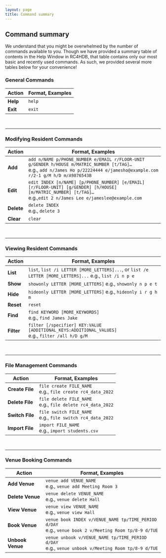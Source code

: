 ```yaml
---
layout: page
title: Command summary
---
```


## Command summary

We understand that you might be overwhelmed by the number of commands available to you. Though we have provided a 
summary table of contents in the Help Window in RC4HDB, that table contains only our most basic and recently used 
commands. As such, we provided several more tables below for your convenience!

### General Commands

Action | Format, Examples
--------|------------------
**Help** | `help`
**Exit** | `exit`

<br>

---

### Modifying Resident Commands

Action | Format, Examples
--------|------------------
**Add**    | `add n/NAME p/PHONE_NUMBER e/EMAIL r/FLOOR-UNIT g/GENDER h/HOUSE m/MATRIC_NUMBER [t/TAG]…​` <br> e.g., `add n/James Ho p/22224444 e/jamesho@example.com r/2-1 g/M h/D m/A9876543B`
**Edit**   | `edit INDEX [n/NAME] [p/PHONE_NUMBER] [e/EMAIL] [r/FLOOR-UNIT] [g/GENDER] [h/HOUSE] [m/MATRIC_NUMBER] [t/TAG]…​`<br> e.g.,`edit 2 n/James Lee e/jameslee@example.com`
**Delete** | `delete INDEX`<br> e.g., `delete 3`
**Clear**  | `clear`

<br>

---

### Viewing Resident Commands

Action | Format, Examples
--------|------------------
**List**   | `list`, `list /i LETTER [MORE_LETTERS]...`, or `list /e LETTER [MORE_LETTERS]...` e.g., `list /i n p e`
**Show**   | `showonly LETTER [MORE_LETTERS]` e.g., `showonly n p e t`
**Hide**   | `hideonly LETTER [MORE_LETTERS]` e.g., `hideonly i r g h m`
**Reset**  | `reset`
**Find**   | `find KEYWORD [MORE_KEYWORDS]`<br> e.g., `find James Jake`
**Filter** | `filter [/specifier] KEY:VALUE [ADDITIONAL_KEYS:ADDITIONAL_VALUES]` <br> e.g., `filter /all h/D g/M`

<br>

---

### File Management Commands

Action | Format, Examples
--------|------------------
**Create File** | `file create FILE_NAME` <br> e.g., `file create rc4_data_2022`
**Delete File** | `file delete FILE_NAME` <br> e.g., `file delete rc4_data_2022`
**Switch File** | `file switch FILE_NAME` <br> e.g., `file switch rc4_data_2022`
**Import File** | `import FILE_NAME` <br> e.g., `import students.csv`

<br>

---

### Venue Booking Commands

Action | Format, Examples
--------|------------------
**Add Venue**    | `venue add VENUE_NAME` <br> e.g., `venue add Meeting Room 3`
**Delete Venue** | `venue delete VENUE_NAME` <br> e.g., `venue delete Hall`
**View Venue**   | `venue view VENUE_NAME` <br> e.g., `venue view Hall`
**Book Venue**   | `venue book INDEX v/VENUE_NAME tp/TIME_PERIOD d/DAY` <br> e.g., `venue book 2 v/Meeting Room tp/8-9 d/TUE`
**Unbook Venue** | `venue unbook v/VENUE_NAME tp/TIME_PERIOD d/DAY` <br> e.g., `venue unbook v/Meeting Room tp/8-9 d/TUE`



